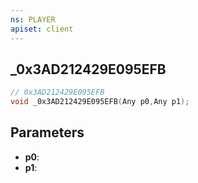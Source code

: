 ```yaml
---
ns: PLAYER
apiset: client
---
```

## _0x3AD212429E095EFB

```c
// 0x3AD212429E095EFB
void _0x3AD212429E095EFB(Any p0,Any p1);
```


## Parameters
* **p0**:
* **p1**:



